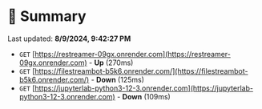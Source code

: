 # 📖 Summary
Last updated: **8/9/2024, 9:42:27 PM**

- `GET` [https://restreamer-09gx.onrender.com](https://restreamer-09gx.onrender.com) - **Up** (270ms)
- `GET` [https://filestreambot-b5k6.onrender.com/](https://filestreambot-b5k6.onrender.com/) - **Down** (125ms)
- `GET` [https://jupyterlab-python3-12-3.onrender.com](https://jupyterlab-python3-12-3.onrender.com) - **Down** (109ms)
